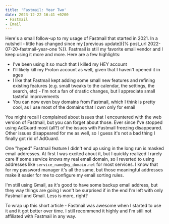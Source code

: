 ```yaml
---
title: 'Fastmail: Year Two'
date: 2023-12-22 16:41 +0200
- Fastmail
- Email
---
```


Here's a small follow-up to my usage of Fastmail that started in 2021.
In a nutshell - little has changed since my [previous update]({% post_url 2022-07-20-fastmail-year-one %}).
Fastmail is still my favorite email vendor and I keep using it more and more. Here are a few highlights:

- I've been using it so much that I killed my HEY account
- I'll likely kill my Proton account as well, given that I haven't opened it in ages
- I like that Fastmail kept adding some small new features and refining existing
  features (e.g. small tweaks to the calendar, the settings, the search, etc) -
  I'm not a fan of drastic changes, but I appreciate small tasteful improvements
- You can now even buy domains from Fastmail, which I think is pretty cool, as I use most of the domains that I own only for email

You might recall I complained about issues that I encountered with the web
version of Fastmail, but you can forget about those. Ever since I've stopped
using AdGuard most (all?) of the issues with Fastmail freezing
disappeared. Other issues disappeared for me as well, so I guess it's not a bad
thing I finally got rid of AdGuard.

One "hyped" Fastmail feature I didn't end up using in the long run is masked
email addresses. At first I was excited about it, but I quickly realized I
rarely care if some service knows my real email domain, so I
reverted to using addresses like `service_name@my_domain.net` for most services. I know that for
my password manager it's all the same, but those meaningful addresses make it easier for me
to configure my email sorting rules.

I'm still using Gmail, as it's good to have some backup email address, but they way things are going I won't be surprised if in the end I'm left with
only Fastmail and Gmail. Less is more, right?

To wrap up this short article - Fastmail was awesome when I started to use it
and it got better over time. I still recommend it highly and I'm still not
affiliated with Fastmail in any way.
